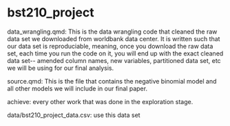 # bst210_project
data_wrangling.qmd: This is the data wrangling code that cleaned the raw data set we downloaded from worldbank data center. It is written such that our data set is reproduciable, meaning, once you download the raw data set, each time you run the code on it, you will end up with the exact cleaned data set-- amended column names, new variables, partitioned data set, etc we will be using for our final analysis.

source.qmd: This is the file that contains the negative binomial model and all other models we will include in our final paper.

achieve: every other work that was done in the exploration stage.

data/bst210_project_data.csv: use this data set